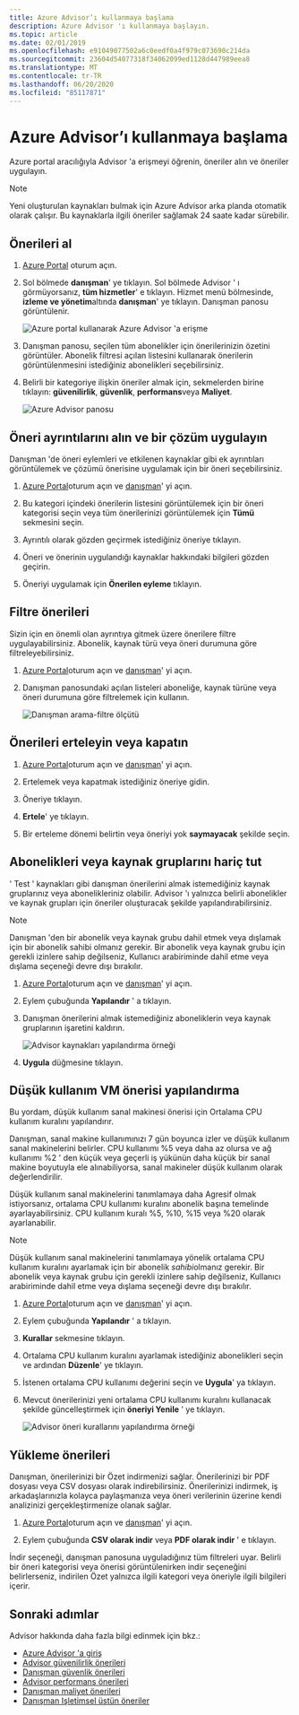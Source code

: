 ```yaml
---
title: Azure Advisor’ı kullanmaya başlama
description: Azure Advisor 'ı kullanmaya başlayın.
ms.topic: article
ms.date: 02/01/2019
ms.openlocfilehash: e91049077502a6c0eedf0a4f979c073690c214da
ms.sourcegitcommit: 23604d54077318f34062099ed1128d447989eea8
ms.translationtype: MT
ms.contentlocale: tr-TR
ms.lasthandoff: 06/20/2020
ms.locfileid: "85117871"
---
```

# <a name="get-started-with-azure-advisor"></a>Azure Advisor’ı kullanmaya başlama

Azure portal aracılığıyla Advisor 'a erişmeyi öğrenin, öneriler alın ve öneriler uygulayın.

> [!NOTE]
> Yeni oluşturulan kaynakları bulmak için Azure Advisor arka planda otomatik olarak çalışır. Bu kaynaklarla ilgili öneriler sağlamak 24 saate kadar sürebilir.

## <a name="get-recommendations"></a>Önerileri al

1. [Azure Portal](https://portal.azure.com) oturum açın.

1. Sol bölmede **danışman**' ye tıklayın.  Sol bölmede Advisor ' ı görmüyorsanız, **tüm hizmetler**' e tıklayın.  Hizmet menü bölmesinde, **izleme ve yönetim**altında **danışman**' ye tıklayın. Danışman panosu görüntülenir.

   ![Azure portal kullanarak Azure Advisor 'a erişme](./media/advisor-get-started/advisor-portal-menu.png) 

1. Danışman panosu, seçilen tüm abonelikler için önerilerinizin özetini görüntüler.  Abonelik filtresi açılan listesini kullanarak önerilerin görüntülenmesini istediğiniz abonelikleri seçebilirsiniz.

1. Belirli bir kategoriye ilişkin öneriler almak için, sekmelerden birine tıklayın: **güvenilirlik**, **güvenlik**, **performans**veya **Maliyet**. 

   ![Azure Advisor panosu](./media/advisor-overview/advisor-dashboard.png)

## <a name="get-recommendation-details-and-implement-a-solution"></a>Öneri ayrıntılarını alın ve bir çözüm uygulayın

Danışman 'de öneri eylemleri ve etkilenen kaynaklar gibi ek ayrıntıları görüntülemek ve çözümü önerisine uygulamak için bir öneri seçebilirsiniz.  

1. [Azure Portal](https://portal.azure.com)oturum açın ve [danışman](https://aka.ms/azureadvisordashboard)' yi açın.

1. Bu kategori içindeki önerilerin listesini görüntülemek için bir öneri kategorisi seçin veya tüm önerilerinizi görüntülemek için **Tümü** sekmesini seçin.

1. Ayrıntılı olarak gözden geçirmek istediğiniz öneriye tıklayın.

1. Öneri ve önerinin uygulandığı kaynaklar hakkındaki bilgileri gözden geçirin.

1. Öneriyi uygulamak için **Önerilen eyleme** tıklayın.

## <a name="filter-recommendations"></a>Filtre önerileri

Sizin için en önemli olan ayrıntıya gitmek üzere önerilere filtre uygulayabilirsiniz.  Abonelik, kaynak türü veya öneri durumuna göre filtreleyebilirsiniz.  

1. [Azure Portal](https://portal.azure.com)oturum açın ve [danışman](https://aka.ms/azureadvisordashboard)' yi açın.

1. Danışman panosundaki açılan listeleri aboneliğe, kaynak türüne veya öneri durumuna göre filtrelemek için kullanın.

    ![Danışman arama-filtre ölçütü](./media/advisor-get-started/advisor-filters.png)

## <a name="postpone-or-dismiss-recommendations"></a>Önerileri erteleyin veya kapatın

1. [Azure Portal](https://portal.azure.com)oturum açın ve [danışman](https://aka.ms/azureadvisordashboard)' yi açın.

1. Ertelemek veya kapatmak istediğiniz öneriye gidin.

1. Öneriye tıklayın.

1. **Ertele**' ye tıklayın. 

1. Bir erteleme dönemi belirtin veya öneriyi yok **saymayacak** şekilde seçin.

## <a name="exclude-subscriptions-or-resource-groups"></a>Abonelikleri veya kaynak gruplarını hariç tut

' Test ' kaynakları gibi danışman önerilerini almak istemediğiniz kaynak gruplarınız veya abonelikleriniz olabilir.  Advisor 'ı yalnızca belirli abonelikler ve kaynak grupları için öneriler oluşturacak şekilde yapılandırabilirsiniz.

> [!NOTE]
> Danışman 'den bir abonelik veya kaynak grubu dahil etmek veya dışlamak için bir abonelik sahibi olmanız gerekir.  Bir abonelik veya kaynak grubu için gerekli izinlere sahip değilseniz, Kullanıcı arabiriminde dahil etme veya dışlama seçeneği devre dışı bırakılır.

1. [Azure Portal](https://portal.azure.com)oturum açın ve [danışman](https://aka.ms/azureadvisordashboard)' yi açın.

1. Eylem çubuğunda **Yapılandır** ' a tıklayın.

1. Danışman önerilerini almak istemediğiniz aboneliklerin veya kaynak gruplarının işaretini kaldırın.

    ![Advisor kaynakları yapılandırma örneği](./media/advisor-get-started/advisor-configure-resources.png)

1. **Uygula** düğmesine tıklayın.

## <a name="configure-low-usage-vm-recommendation"></a>Düşük kullanım VM önerisi yapılandırma

Bu yordam, düşük kullanım sanal makinesi önerisi için Ortalama CPU kullanım kuralını yapılandırır.

Danışman, sanal makine kullanımınızı 7 gün boyunca izler ve düşük kullanım sanal makinelerini belirler. CPU kullanımı %5 veya daha az olursa ve ağ kullanımı %2 ' den küçük veya geçerli iş yükünün daha küçük bir sanal makine boyutuyla ele alınabiliyorsa, sanal makineler düşük kullanım olarak değerlendirilir.

Düşük kullanım sanal makinelerini tanımlamaya daha Agresif olmak istiyorsanız, ortalama CPU kullanımı kuralını abonelik başına temelinde ayarlayabilirsiniz.  CPU kullanım kuralı %5, %10, %15 veya %20 olarak ayarlanabilir.

> [!NOTE]
> Düşük kullanım sanal makinelerini tanımlamaya yönelik ortalama CPU kullanım kuralını ayarlamak için bir abonelik *sahibi*olmanız gerekir.  Bir abonelik veya kaynak grubu için gerekli izinlere sahip değilseniz, Kullanıcı arabiriminde dahil etme veya dışlama seçeneği devre dışı bırakılır. 

1. [Azure Portal](https://portal.azure.com)oturum açın ve [danışman](https://aka.ms/azureadvisordashboard)' yi açın.

1. Eylem çubuğunda **Yapılandır** ' a tıklayın.

1. **Kurallar** sekmesine tıklayın.

1. Ortalama CPU kullanım kuralını ayarlamak istediğiniz abonelikleri seçin ve ardından **Düzenle**' ye tıklayın.

1. İstenen ortalama CPU kullanımı değerini seçin ve **Uygula**' ya tıklayın.

1. Mevcut önerilerinizi yeni ortalama CPU kullanımı kuralını kullanacak şekilde güncelleştirmek için **öneriyi Yenile** ' ye tıklayın. 

   ![Advisor öneri kurallarını yapılandırma örneği](./media/advisor-get-started/advisor-configure-rules.png)

## <a name="download-recommendations"></a>Yükleme önerileri

Danışman, önerilerinizi bir Özet indirmenizi sağlar.  Önerilerinizi bir PDF dosyası veya CSV dosyası olarak indirebilirsiniz.  Önerilerinizi indirmek, iş arkadaşlarınızla kolayca paylaşmanıza veya öneri verilerinin üzerine kendi analizinizi gerçekleştirmenize olanak sağlar.

1. [Azure Portal](https://portal.azure.com)oturum açın ve [danışman](https://aka.ms/azureadvisordashboard)' yi açın.

1. Eylem çubuğunda **CSV olarak indir** veya **PDF olarak indir** ' e tıklayın.

İndir seçeneği, danışman panosuna uyguladığınız tüm filtreleri uyar.  Belirli bir öneri kategorisi veya önerisi görüntülenirken indir seçeneğini belirlerseniz, indirilen Özet yalnızca ilgili kategori veya öneriyle ilgili bilgileri içerir. 

## <a name="next-steps"></a>Sonraki adımlar

Advisor hakkında daha fazla bilgi edinmek için bkz.:

- [Azure Advisor 'a giriş](advisor-overview.md)
- [Advisor güvenilirlik önerileri](advisor-high-availability-recommendations.md)
- [Danışman güvenlik önerileri](advisor-security-recommendations.md)
- [Advisor performans önerileri](advisor-performance-recommendations.md)
- [Danışman maliyet önerileri](advisor-cost-recommendations.md)
- [Danışman Işletimsel üstün öneriler](advisor-operational-excellence-recommendations.md)
